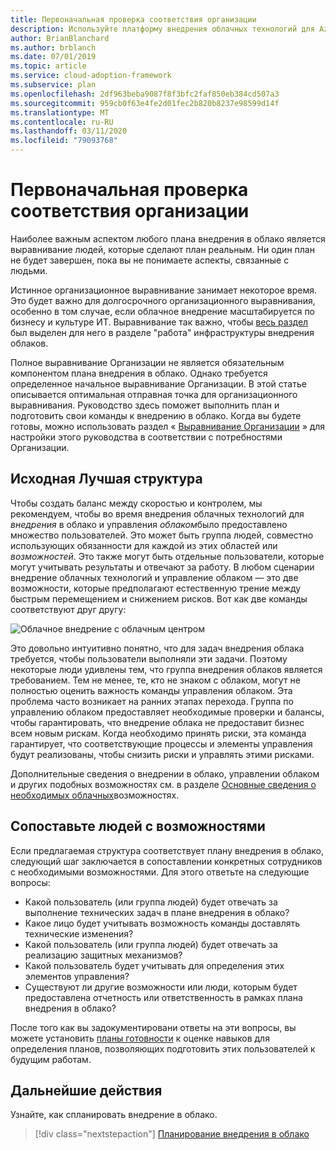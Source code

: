 ```yaml
---
title: Первоначальная проверка соответствия организации
description: Используйте платформу внедрения облачных технологий для Azure, чтобы узнать, как завершить начальное выравнивание Организации и подготовить свои команды к внедрению в облако.
author: BrianBlanchard
ms.author: brblanch
ms.date: 07/01/2019
ms.topic: article
ms.service: cloud-adoption-framework
ms.subservice: plan
ms.openlocfilehash: 2df963beba9087f8f3bfc2faf850eb384cd507a3
ms.sourcegitcommit: 959cb0f63e4fe2d01fec2b820b8237e98599d14f
ms.translationtype: MT
ms.contentlocale: ru-RU
ms.lasthandoff: 03/11/2020
ms.locfileid: "79093768"
---
```

# <a name="initial-organization-alignment"></a>Первоначальная проверка соответствия организации

Наиболее важным аспектом любого плана внедрения в облако является выравнивание людей, которые сделают план реальным. Ни один план не будет завершен, пока вы не понимаете аспекты, связанные с людьми.

Истинное организационное выравнивание занимает некоторое время. Это будет важно для долгосрочного организационного выравнивания, особенно в том случае, если облачное внедрение масштабируется по бизнесу и культуре ИТ. Выравнивание так важно, чтобы [весь раздел](../organize/index.md) был выделен для него в разделе "работа" инфраструктуры внедрения облаков.

Полное выравнивание Организации не является обязательным компонентом плана внедрения в облако. Однако требуется определенное начальное выравнивание Организации. В этой статье описывается оптимальная отправная точка для организационного выравнивания. Руководство здесь поможет выполнить план и подготовить свои команды к внедрению в облако. Когда вы будете готовы, можно использовать раздел « [Выравнивание Организации](../organize/index.md) » для настройки этого руководства в соответствии с потребностями Организации.

## <a name="initial-best-practice-structure"></a>Исходная Лучшая структура

Чтобы создать баланс между скоростью и контролем, мы рекомендуем, чтобы во время внедрения облачных технологий для *внедрения* в облако и управления *облаком*было предоставлено множество пользователей. Это может быть группа людей, совместно использующих обязанности для каждой из этих областей или *возможностей*. Это также могут быть отдельные пользователи, которые могут учитывать результаты и отвечают за работу. В любом сценарии внедрение облачных технологий и управление облаком — это две возможности, которые предполагают естественную трение между быстрым перемещением и снижением рисков. Вот как две команды соответствуют друг другу:

![Облачное внедрение с облачным центром](../_images/ready/org-ready-best-practice.png)

Это довольно интуитивно понятно, что для задач внедрения облака требуется, чтобы пользователи выполняли эти задачи. Поэтому некоторые люди удивлены тем, что группа внедрения облаков является требованием. Тем не менее, те, кто не знаком с облаком, могут не полностью оценить важность команды управления облаком. Эта проблема часто возникает на ранних этапах перехода. Группа по управлению облаком предоставляет необходимые проверки и балансы, чтобы гарантировать, что внедрение облака не предоставит бизнес всем новым рискам. Когда необходимо принять риски, эта команда гарантирует, что соответствующие процессы и элементы управления будут реализованы, чтобы снизить риски и управлять этими рисками.

Дополнительные сведения о внедрении в облако, управлении облаком и других подобных возможностях см. в разделе [Основные сведения о необходимых облачных](../organize/index.md?#understand-required-cloud-capabilities)возможностях.

## <a name="map-people-to-capabilities"></a>Сопоставьте людей с возможностями

Если предлагаемая структура соответствует плану внедрения в облако, следующий шаг заключается в сопоставлении конкретных сотрудников с необходимыми возможностями. Для этого ответьте на следующие вопросы:

- Какой пользователь (или группа людей) будет отвечать за выполнение технических задач в плане внедрения в облако?
- Какое лицо будет учитывать возможность команды доставлять технические изменения?
- Какой пользователь (или группа людей) будет отвечать за реализацию защитных механизмов?
- Какой пользователь будет учитывать для определения этих элементов управления?
- Существуют ли другие возможности или люди, которым будет предоставлена отчетность или ответственность в рамках плана внедрения в облако?

После того как вы задокументировани ответы на эти вопросы, вы можете установить [планы готовности](./adapt-roles-skills-processes.md) к оценке навыков для определения планов, позволяющих подготовить этих пользователей к будущим работам.

## <a name="next-steps"></a>Дальнейшие действия

Узнайте, как спланировать внедрение в облако.

> [!div class="nextstepaction"]
> [Планирование внедрения в облако](./plan-intro.md)

